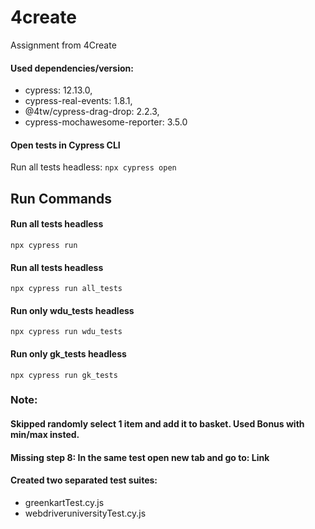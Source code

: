 # 4create
Assignment from 4Create

#### Used dependencies/version:
- cypress: 12.13.0,
- cypress-real-events: 1.8.1,
- @4tw/cypress-drag-drop: 2.2.3,
- cypress-mochawesome-reporter: 3.5.0

#### Open tests in Cypress CLI
Run all tests headless: `npx cypress open`

## Run Commands

#### Run all tests headless
`npx cypress run`

#### Run all tests headless
`npx cypress run all_tests`

#### Run only wdu_tests headless
`npx cypress run wdu_tests`

#### Run only gk_tests headless
`npx cypress run gk_tests`

### Note:
#### Skipped randomly select 1 item and add it to basket. Used Bonus with min/max insted.
#### Missing step 8: In the same test open new tab and go to: Link
#### Created two separated test suites: 
- greenkartTest.cy.js
- webdriveruniversityTest.cy.js
